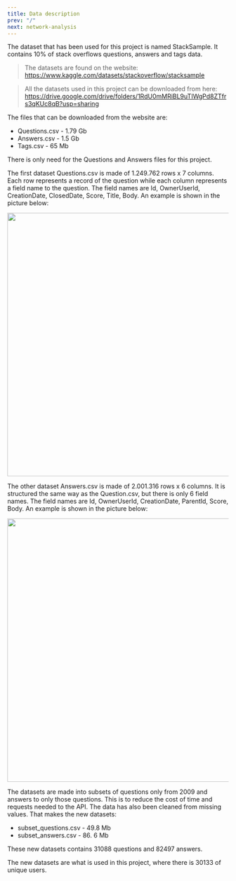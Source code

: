 ```yaml
---
title: Data description
prev: "/"
next: network-analysis
---
```


The dataset that has been used for this project is named StackSample. It contains 10% of stack overflows questions, answers and tags data. 

> The datasets are found on the website: https://www.kaggle.com/datasets/stackoverflow/stacksample

> All the datasets used in this project can be downloaded from here: https://drive.google.com/drive/folders/1RdU0mMRiBL9uTIWgPd8ZTfrs3qKUc8qB?usp=sharing

The files that can be downloaded from the website are:
* Questions.csv - 1.79 Gb
* Answers.csv - 1.5 Gb
* Tags.csv - 65 Mb

There is only need for the Questions and Answers files for this project.

The first dataset Questions.csv is made of 1.249.762 rows x 7 columns. Each row represents a record of the question while each column represents a field name to the question. The field names are Id, OwnerUserId, CreationDate, ClosedDate, Score, Title, Body. An example is shown in the picture below:

<img src="/images/Question.png" width="600" />

The other dataset Answers.csv is made of 2.001.316 rows x 6 columns. It is structured the same way as the Question.csv, but there is only 6 field names. The field names are Id, OwnerUserId, CreationDate, ParentId, Score, Body. An example is shown in the picture below:

<img src="/images/Answer.png" width="600" />

The datasets are made into subsets of questions only from 2009 and answers to only those questions. This is to reduce the cost of time and requests needed to the API.
The data has also been cleaned from missing values.
That makes the new datasets:
* subset_questions.csv - 49.8 Mb
* subset_answers.csv - 86. 6 Mb
 
These new datasets contains 31088 questions and 82497 answers. 

The new datasets are what is used in this project, where there is 30133 of unique users. 